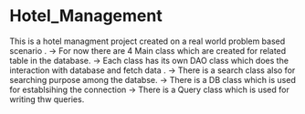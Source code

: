 # Hotel_Management
This is a hotel managment project created on a real world problem based scenario .
 -> For now there are 4 Main class which are created for related table in the database.
 -> Each class has its own DAO class which does the interaction with database and fetch data .
 -> There is a search class also for searching purpose among the databse.
 -> There is a DB class which is used for establsihing the connection
 -> There is a Query class which is used for writing thw queries.
